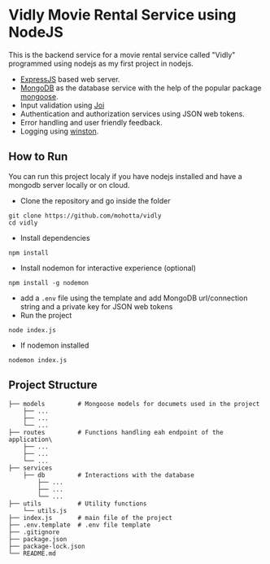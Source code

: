 # Vidly Movie Rental Service using NodeJS
This is the backend service for a movie rental service called "Vidly" programmed using nodejs as my first project in nodejs. 

* [ExpressJS](https://expressjs.com/) based web server.
* [MongoDB](https://www.mongodb.com/) as the database service with the help of the popular package [mongoose](https://mongoosejs.com/).
* Input validation using [Joi](https://joi.dev/)
* Authentication and authorization services using JSON web tokens.
* Error handling and user friendly feedback.
* Logging using [winston](https://github.com/winstonjs/winston).

## How to Run
You can run this project localy if you have nodejs installed and have a mongodb server locally or on cloud.
* Clone the repository and go inside the folder
```
git clone https://github.com/mohotta/vidly
cd vidly
```
* Install dependencies
```
npm install
```
* Install nodemon for interactive experience (optional)
```
npm install -g nodemon
```
* add a `.env` file using the template and add MongoDB url/connection string and a private key for JSON web tokens
* Run the project
```
node index.js
```
* If nodemon installed
```
nodemon index.js
```

## Project Structure

    ├── models         # Mongoose models for documets used in the project
        ├── ...
        ├── ...
        └── ...  
    ├── routes         # Functions handling eah endpoint of the application\
        ├── ...
        ├── ...
        └── ...  
    ├── services
        ├── db         # Interactions with the database
            ├── ...
            ├── ...
            └── ...  
    ├── utils          # Utility functions
        └── utils.js  
    ├── index.js       # main file of the project
    ├── .env.template  # .env file template
    ├── .gitignore
    ├── package.json
    ├── package-lock.json
    └── README.md
